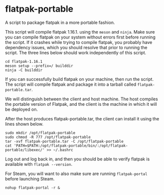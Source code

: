 # flatpak-portable
A script to package flatpak in a more portable fashion.

This script will compile flatpak 1.16.1. using the ```meson``` and ```ninja```. Make sure you can compile flatpak on your system without errors first before running the script. If it crashes while trying to compile flatpak, you probably have dependency issues, which you should resolve that prior to running the script. The three lines below should work independently of this script.

```
cd flatpak-1.16.1
meson setup --prefix=/ builddir
ninja -C builddir
```

If you can successfully build flatpak on your machine, then run the script. The script will compile flatpak and package it into a tarball called ```flatpak-portable.tar```.

We will distinguish between the client and host machine. The host compiles the portable version of Flatpak, and the client is the machine in which it will be deployed on.

After the host produces flatpak-portable.tar, the client can install it using the lines shown below.

```
sudo mkdir /opt/flatpak-portable
sudo chmod -R 777 /opt/flatpak-portable
tar -xvf flatpak-portable.tar -C /opt/flatpak-portable
cat 'PATH=$PATH:/opt/flatpak-portable/bin/:/opt/flatpak-portable/libexec/' >> ~/.bashrc
```

Log out and log back in, and then you should be able to verify flatpak is available with ```flatpak --version```.

For Steam, you will want to also make sure are running ```flatpak-portal``` before launching Steam.

```
nohup flatpak-portal -r &
```

